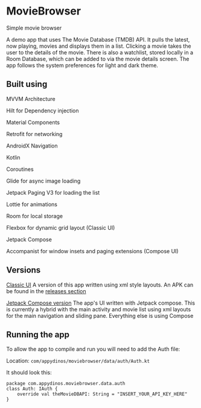 # MovieBrowser
Simple movie browser

A demo app that uses The Movie Database (TMDB) API. 
It pulls the latest, now playing, movies and displays them in a list. Clicking a movie takes the user to the details of the movie.
There is also a watchlist, stored locally in a Room Database, which can be added to via the movie details screen.
The app follows the system preferences for light and dark theme.

## Built using
MVVM Architecture

Hilt for Dependency injection

Material Components

Retrofit for networking

AndroidX Navigation

Kotlin

Coroutines

Glide for async image loading

Jetpack Paging V3 for loading the list

Lottie for animations

Room for local storage

Flexbox for dynamic grid layout (Classic UI)

Jetpack Compose

Accompanist for window insets and paging extensions (Compose UI)

## Versions
[Classic UI](https://github.com/jamesbarfoote/MovieBrowser/tree/classic_ui)
A version of this app written using xml style layouts.
An APK can be found in the [releases section](https://github.com/jamesbarfoote/MovieBrowser/releases/tag/1.0.0)

[Jetpack Compose version](https://github.com/jamesbarfoote/MovieBrowser/tree/master)
The app's UI written with Jetpack compose. This is currently a hybrid with the main activity and movie list using xml layouts for the main navigation and sliding pane. Everything else is using Compose



## Running the app

To allow the app to compile and run you will need to add the Auth file:

Location: `com/appydinos/moviebrowser/data/auth/Auth.kt`

It should look this:
```
package com.appydinos.moviebrowser.data.auth
class Auth: IAuth {
    override val theMovieDBAPI: String = "INSERT_YOUR_API_KEY_HERE"
}

```
